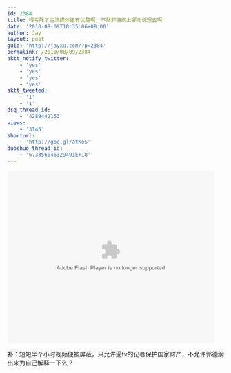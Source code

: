```yaml
---
id: 2384
title: 得亏除了主流媒体还有优酷啊，不然郭德纲上哪儿说理去啊
date: '2010-08-09T10:35:06+08:00'
author: Jay
layout: post
guid: 'http://jayxu.com/?p=2384'
permalink: /2010/08/09/2384
aktt_notify_twitter:
    - 'yes'
    - 'yes'
    - 'yes'
    - 'yes'
aktt_tweeted:
    - '1'
    - '1'
dsq_thread_id:
    - '4289442153'
views:
    - '3145'
shorturl:
    - 'http://goo.gl/atKoS'
duoshuo_thread_id:
    - '6.3356046329491E+18'
---
```


<embed src="http://player.youku.com/player.php/sid/XMTk1NTU2ODEy/v.swf" quality="high" width="480" height="400" align="middle" allowScriptAccess="sameDomain" type="application/x-shockwave-flash"></embed>

补：短短半个小时视频便被屏蔽，只允许逼tv的记者保护国家财产，不允许郭德纲出来为自己解释一下么？